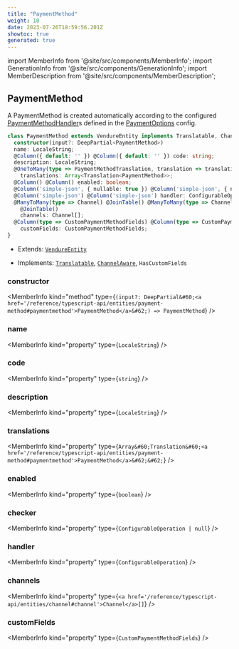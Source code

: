 ```yaml
---
title: "PaymentMethod"
weight: 10
date: 2023-07-26T18:59:56.201Z
showtoc: true
generated: true
---
```

<!-- This file was generated from the Vendure source. Do not modify. Instead, re-run the "docs:build" script -->
import MemberInfo from '@site/src/components/MemberInfo';
import GenerationInfo from '@site/src/components/GenerationInfo';
import MemberDescription from '@site/src/components/MemberDescription';


## PaymentMethod

<GenerationInfo sourceFile="packages/core/src/entity/payment-method/payment-method.entity.ts" sourceLine="21" packageName="@vendure/core" />

A PaymentMethod is created automatically according to the configured <a href='/reference/typescript-api/payment/payment-method-handler#paymentmethodhandler'>PaymentMethodHandler</a>s defined
in the <a href='/reference/typescript-api/payment/payment-options#paymentoptions'>PaymentOptions</a> config.

```ts title="Signature"
class PaymentMethod extends VendureEntity implements Translatable, ChannelAware, HasCustomFields {
  constructor(input?: DeepPartial<PaymentMethod>)
  name: LocaleString;
  @Column({ default: '' }) @Column({ default: '' }) code: string;
  description: LocaleString;
  @OneToMany(type => PaymentMethodTranslation, translation => translation.base, { eager: true }) @OneToMany(type => PaymentMethodTranslation, translation => translation.base, { eager: true })
    translations: Array<Translation<PaymentMethod>>;
  @Column() @Column() enabled: boolean;
  @Column('simple-json', { nullable: true }) @Column('simple-json', { nullable: true }) checker: ConfigurableOperation | null;
  @Column('simple-json') @Column('simple-json') handler: ConfigurableOperation;
  @ManyToMany(type => Channel) @JoinTable() @ManyToMany(type => Channel)
    @JoinTable()
    channels: Channel[];
  @Column(type => CustomPaymentMethodFields) @Column(type => CustomPaymentMethodFields)
    customFields: CustomPaymentMethodFields;
}
```
* Extends: <code><a href='/reference/typescript-api/entities/vendure-entity#vendureentity'>VendureEntity</a></code>


* Implements: <code><a href='/reference/typescript-api/entities/interfaces#translatable'>Translatable</a></code>, <code><a href='/reference/typescript-api/entities/interfaces#channelaware'>ChannelAware</a></code>, <code>HasCustomFields</code>



<div className="members-wrapper">

### constructor

<MemberInfo kind="method" type={`(input?: DeepPartial&#60;<a href='/reference/typescript-api/entities/payment-method#paymentmethod'>PaymentMethod</a>&#62;) => PaymentMethod`}   />


### name

<MemberInfo kind="property" type={`LocaleString`}   />


### code

<MemberInfo kind="property" type={`string`}   />


### description

<MemberInfo kind="property" type={`LocaleString`}   />


### translations

<MemberInfo kind="property" type={`Array&#60;Translation&#60;<a href='/reference/typescript-api/entities/payment-method#paymentmethod'>PaymentMethod</a>&#62;&#62;`}   />


### enabled

<MemberInfo kind="property" type={`boolean`}   />


### checker

<MemberInfo kind="property" type={`ConfigurableOperation | null`}   />


### handler

<MemberInfo kind="property" type={`ConfigurableOperation`}   />


### channels

<MemberInfo kind="property" type={`<a href='/reference/typescript-api/entities/channel#channel'>Channel</a>[]`}   />


### customFields

<MemberInfo kind="property" type={`CustomPaymentMethodFields`}   />




</div>
